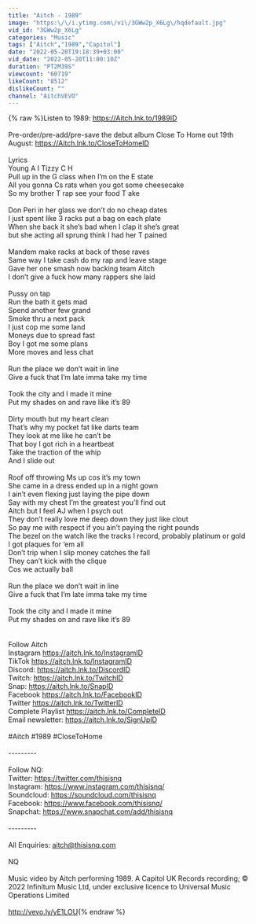 ```yaml
---
title: "Aitch - 1989"
image: "https:\/\/i.ytimg.com\/vi\/3GWw2p_X6Lg\/hqdefault.jpg"
vid_id: "3GWw2p_X6Lg"
categories: "Music"
tags: ["Aitch","1989","Capitol"]
date: "2022-05-20T19:18:39+03:00"
vid_date: "2022-05-20T11:00:10Z"
duration: "PT2M39S"
viewcount: "60719"
likeCount: "8512"
dislikeCount: ""
channel: "AitchVEVO"
---
```

{% raw %}Listen to 1989: <a rel="nofollow" target="blank" href="https://Aitch.lnk.to/1989ID">https://Aitch.lnk.to/1989ID</a><br /><br />Pre-order/pre-add/pre-save the debut album Close To Home out 19th August: <a rel="nofollow" target="blank" href="https://Aitch.lnk.to/CloseToHomeID">https://Aitch.lnk.to/CloseToHomeID</a><br /><br />Lyrics<br />Young A I Tizzy C H<br />Pull up in the G class when I’m on the E state <br />All you gonna Cs rats when you got some cheesecake <br />So my brother T rap see your food T ake <br /><br />Don Peri in her glass we don’t do no cheap dates<br />I just spent like 3 racks put a bag on each plate <br />When she back it she’s bad when I clap it she’s great <br />but she acting all sprung think I had her T pained <br /><br />Mandem make racks at back of these raves <br />Same way I take cash do my rap and leave stage <br />Gave her one smash now backing team Aitch <br />I don’t give a fuck how many rappers she laid <br /><br />Pussy on tap <br />Run the bath it gets mad <br />Spend another few grand <br />Smoke thru a next pack<br />I just cop me some land <br />Moneys due to spread fast <br />Boy I got me some plans <br />More moves and less chat <br /><br />Run the place we don’t wait in line <br />Give a fuck that I’m late imma take my time <br /><br />Took the city and I made it mine <br />Put my shades on and rave like it’s 89 <br /><br />Dirty mouth but my heart clean <br />That’s why my pocket fat like darts team <br />They look at me like he can’t be <br />That boy I got rich in a heartbeat <br />Take the traction of the whip <br />And I slide out <br /><br />Roof off throwing Ms up cos it’s my town <br />She came in a dress ended up in a night gown <br />I ain’t even flexing just laying the pipe down <br />Say with my chest I’m the greatest you’ll find out <br />Aitch but I feel AJ when I psych out<br />They don’t really love me deep down they just like clout <br />So pay me with respect if you ain’t paying the right pounds <br />The bezel on the watch like the tracks I record, probably platinum or gold <br />I got plaques for ‘em all <br />Don’t trip when I slip money catches the fall <br />They can’t kick with the clique <br />Cos we actually ball <br /><br />Run the place we don’t wait in line <br />Give a fuck that I’m late imma take my time <br /><br />Took the city and I made it mine <br />Put my shades on and rave like it’s 89 <br /><br /><br />Follow Aitch<br />Instagram <a rel="nofollow" target="blank" href="https://aitch.lnk.to/InstagramID">https://aitch.lnk.to/InstagramID</a> <br />TikTok <a rel="nofollow" target="blank" href="https://aitch.lnk.to/InstagramID">https://aitch.lnk.to/InstagramID</a> <br />Discord: <a rel="nofollow" target="blank" href="https://aitch.lnk.to/DiscordID">https://aitch.lnk.to/DiscordID</a> <br />Twitch: <a rel="nofollow" target="blank" href="https://aitch.lnk.to/TwitchID">https://aitch.lnk.to/TwitchID</a> <br />Snap: <a rel="nofollow" target="blank" href="https://aitch.lnk.to/SnapID">https://aitch.lnk.to/SnapID</a> <br />Facebook <a rel="nofollow" target="blank" href="https://aitch.lnk.to/FacebookID">https://aitch.lnk.to/FacebookID</a> <br />Twitter <a rel="nofollow" target="blank" href="https://aitch.lnk.to/TwitterID">https://aitch.lnk.to/TwitterID</a> <br />Complete Playlist <a rel="nofollow" target="blank" href="https://aitch.lnk.to/CompleteID">https://aitch.lnk.to/CompleteID</a> <br />Email newsletter: <a rel="nofollow" target="blank" href="https://aitch.lnk.to/SignUpID">https://aitch.lnk.to/SignUpID</a> <br /><br />#Aitch #1989 #CloseToHome<br /><br />---------<br /><br />Follow NQ: <br />Twitter: <a rel="nofollow" target="blank" href="https://twitter.com/thisisnq">https://twitter.com/thisisnq</a><br />Instagram: <a rel="nofollow" target="blank" href="https://www.instagram.com/thisisnq/">https://www.instagram.com/thisisnq/</a><br />Soundcloud: <a rel="nofollow" target="blank" href="https://soundcloud.com/thisisnq">https://soundcloud.com/thisisnq</a><br />Facebook: <a rel="nofollow" target="blank" href="https://www.facebook.com/thisisnq/">https://www.facebook.com/thisisnq/</a><br />Snapchat: <a rel="nofollow" target="blank" href="https://www.snapchat.com/add/thisisnq">https://www.snapchat.com/add/thisisnq</a><br /><br />---------<br /><br />All Enquiries: aitch@thisisnq.com<br /><br />NQ<br /><br />Music video by Aitch performing 1989. A Capitol UK Records recording; © 2022 Infinitum Music Ltd, under exclusive licence to Universal Music Operations Limited<br /><br /><a rel="nofollow" target="blank" href="http://vevo.ly/yE1LOU">http://vevo.ly/yE1LOU</a>{% endraw %}
